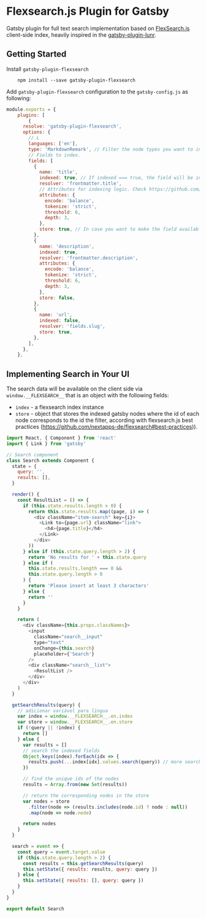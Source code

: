 # Flexsearch.js Plugin for Gatsby

Gatsby plugin for full text search implementation based on [FlexSearch.js](https://github.com/nextapps-de/flexsearch) client-side index, heavily inspired in the [gatsby-plugin-lunr](https://github.com/humanseelabs/gatsby-plugin-lunr).

## Getting Started

Install `gatsby-plugin-flexsearch`

```
    npm install --save gatsby-plugin-flexsearch
```

Add `gatsby-plugin-flexsearch` configuration to the `gatsby-config.js` as following:

```javascript
module.exports = {
    plugins: [
        {
      resolve: 'gatsby-plugin-flexsearch',
      options: {
        // L
        languages: ['en'],
        type: 'MarkdownRemark', // Filter the node types you want to index
        // Fields to index.
        fields: [
          {
            name: 'title',
            indexed: true, // If indexed === true, the field will be indexed.
            resolver: 'frontmatter.title',
            // Attributes for indexing logic. Check https://github.com/nextapps-de/flexsearch#presets for details.
            attributes: {
              encode: 'balance',
              tokenize: 'strict',
              threshold: 6,
              depth: 3,
            },
            store: true, // In case you want to make the field available in the search results.
          },
          {
            name: 'description',
            indexed: true,
            resolver: 'frontmatter.description',
            attributes: {
              encode: 'balance',
              tokenize: 'strict',
              threshold: 6,
              depth: 3,
            },
            store: false,
          },
          {
            name: 'url',
            indexed: false,
            resolver: 'fields.slug',
            store: true,
          },
        ],
      },
    },
```

## Implementing Search in Your UI

The search data will be available on the client side via `window.__FLEXSEARCH__` that is an object with the following fields:

- `index` - a flexsearch index instance
- `store` - object that stores the indexed gatsby nodes where the id of each node corresponds to the id the filter, according with flexsearch.js best practices (https://github.com/nextapps-de/flexsearch#best-practices)).

```javascript
import React, { Component } from 'react'
import { Link } from 'gatsby'

// Search component
class Search extends Component {
  state = {
    query: '',
    results: [],
  }

  render() {
    const ResultList = () => {
      if (this.state.results.length > 0) {
        return this.state.results.map((page, i) => (
          <div className="item-search" key={i}>
            <Link to={page.url} className="link">
              <h4>{page.title}</h4>
            </Link>
          </div>
        ))
      } else if (this.state.query.length > 2) {
        return 'No results for ' + this.state.query
      } else if (
        this.state.results.length === 0 &&
        this.state.query.length > 0
      ) {
        return 'Please insert at least 3 characters'
      } else {
        return ''
      }
    }

    return (
      <div className={this.props.classNames}>
        <input
          className="search__input"
          type="text"
          onChange={this.search}
          placeholder={'Search'}
        />
        <div className="search__list">
          <ResultList />
        </div>
      </div>
    )
  }

  getSearchResults(query) {
    // adicionar variável para língua
    var index = window.__FLEXSEARCH__.en.index
    var store = window.__FLEXSEARCH__.en.store
    if (!query || !index) {
      return []
    } else {
      var results = []
      // search the indexed fields
      Object.keys(index).forEach(idx => {
        results.push(...index[idx].values.search(query)) // more search options at https://github.com/nextapps-de/flexsearch#index.search
      })

      // find the unique ids of the nodes
      results = Array.from(new Set(results))

      // return the corresponding nodes in the store
      var nodes = store
        .filter(node => (results.includes(node.id) ? node : null))
        .map(node => node.node)

      return nodes
    }
  }

  search = event => {
    const query = event.target.value
    if (this.state.query.length > 2) {
      const results = this.getSearchResults(query)
      this.setState({ results: results, query: query })
    } else {
      this.setState({ results: [], query: query })
    }
  }
}

export default Search
```

